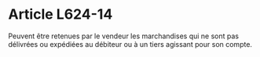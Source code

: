 # Article L624-14

Peuvent être retenues par le vendeur les marchandises qui ne sont pas délivrées ou expédiées au débiteur ou à un tiers agissant pour son compte.
